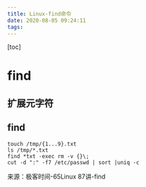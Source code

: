 ```yaml
---
title: Linux-find命令
date: 2020-08-05 09:24:11
tags:
---
```


[toc]

# find

## 扩展元字符



## find

```
touch /tmp/{1...9}.txt
ls /tmp/*.txt
find *txt -exec rm -v {}\;
cut -d ":" -f7 /etc/passwd | sort |uniq -c
```





来源：极客时间-65Linux 87讲-find

